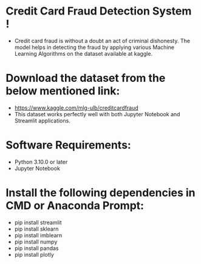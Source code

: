 # Credit Card Fraud Detection System !
* Credit card fraud is without a doubt an act of criminal dishonesty. The model helps in detecting the fraud by applying various Machine Learning Algorithms on the dataset available at kaggle.

# Download the dataset from the below mentioned link: 
* https://www.kaggle.com/mlg-ulb/creditcardfraud
* This dataset works perfectly well with both Jupyter Notebook and Streamlit applications.

# Software Requirements:
* Python 3.10.0 or later
* Jupyter Notebook

# Install the following dependencies in CMD or Anaconda Prompt:
* pip install streamlit
* pip install sklearn
* pip install imblearn
* pip install numpy
* pip install pandas
* pip install plotly
